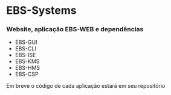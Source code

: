 # EBS-Systems
### Website, aplicação EBS-WEB e dependências
- EBS-GUI
- EBS-CLI
- EBS-ISE
- EBS-KMS
- EBS-HMS
- EBS-CSP

Em breve o código de cada aplicação estará em seu repositório
